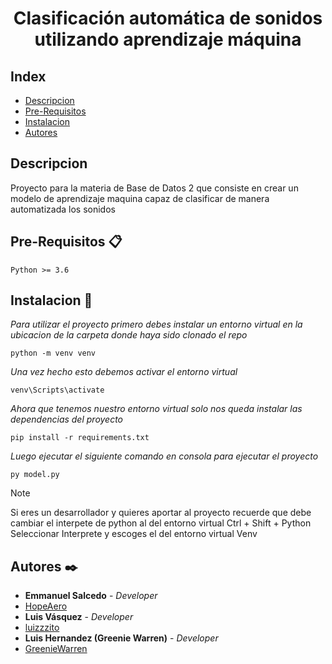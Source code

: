 # <center>Clasificación automática de sonidos utilizando aprendizaje máquina</center>

## Index

- [Descripcion](#descripcion)
- [Pre-Requisitos](#pre-requisitos-📋)
- [Instalacion](#instalacion-🔧)
- [Autores](#autores-✒️)

## Descripcion

Proyecto para la materia de Base de Datos 2 que consiste en crear un modelo de aprendizaje maquina capaz de clasificar de manera automatizada los sonidos

## Pre-Requisitos 📋

```
Python >= 3.6
```

## Instalacion 🔧

_Para utilizar el proyecto primero debes instalar un entorno virtual en la ubicacion de la carpeta donde haya sido clonado el repo_

```
python -m venv venv
```

_Una vez hecho esto debemos activar el entorno virtual_

```
venv\Scripts\activate
```

_Ahora que tenemos nuestro entorno virtual solo nos queda instalar las dependencias del proyecto_

```
pip install -r requirements.txt
```

_Luego ejecutar el siguiente comando en consola para ejecutar el proyecto_

```
py model.py
```

> [!NOTE]  
> Si eres un desarrollador y quieres aportar al proyecto recuerde que debe cambiar el interpete de python al del entorno virtual Ctrl + Shift + Python Seleccionar Interprete y escoges el del entorno virtual Venv

## Autores ✒️

- **Emmanuel Salcedo** - _Developer_
- [HopeAero](https://github.com/HopeAero)
- **Luis Vásquez** - _Developer_
- [luizzzito](https://github.com/luizzzito)
- **Luis Hernandez (Greenie Warren)** - _Developer_
- [GreenieWarren](https://github.com/GreenieWarren)
